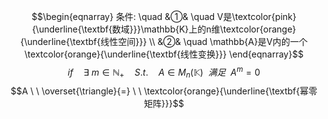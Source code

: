 $$\begin{eqnarray}
条件: \quad
&①& \quad V是\textcolor{pink}{\underline{\textbf{数域}}}\mathbb{K}上的n维\textcolor{orange}{\underline{\textbf{线性空间}}} \\
&②& \quad \mathbb{A}是V内的一个\textcolor{orange}{\underline{\textbf{线性变换}}}
\end{eqnarray}$$
$$if \quad \exists \ m \in \mathbb{N}_{+} \quad S.t. \quad A \in M_{n}(\mathbb{K}) \ \ 满足 \ \ A^{m}=0$$
$$A  \ \  \overset{\triangle}{=} \ \ \textcolor{orange}{\underline{\textbf{幂零矩阵}}}$$